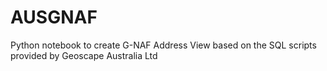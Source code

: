 # AUSGNAF
Python notebook to create G-NAF Address View based on the SQL scripts provided by Geoscape Australia Ltd

